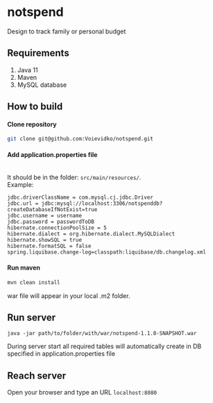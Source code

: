 # notspend
Design to track family or personal budget

## Requirements
1. Java 11
2. Maven 
3. MySQL database

## How to build

#### Clone repository

```bash
git clone git@github.com:Voievidko/notspend.git
```

#### Add application.properties file
<br>It should be in the folder: `src/main/resources/`.<br>
Example:

```
jdbc.driverClassName = com.mysql.cj.jdbc.Driver
jdbc.url = jdbc:mysql://localhost:3306/notspenddb?createDatabaseIfNotExist=true
jdbc.username = username
jdbc.password = passwordToDB
hibernate.connectionPoolSize = 5
hibernate.dialect = org.hibernate.dialect.MySQLDialect
hibernate.showSQL = true
hibernate.formatSQL = false
spring.liquibase.change-log=classpath:liquibase/db.changelog.xml
```

#### Run maven

```bash
mvn clean install
```

war file will appear in your local .m2 folder.

## Run server
```
java -jar path/to/folder/with/war/notspend-1.1.0-SNAPSHOT.war
```
During server start all required tables will automatically create in DB specified in application.properties file
## Reach server
Open your browser and type an URL `localhost:8080` 